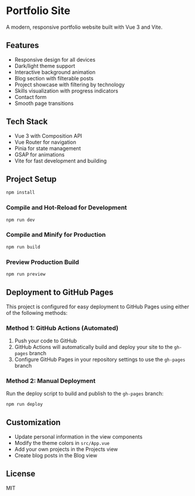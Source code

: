 # Portfolio Site

A modern, responsive portfolio website built with Vue 3 and Vite.

## Features

- Responsive design for all devices
- Dark/light theme support
- Interactive background animation
- Blog section with filterable posts
- Project showcase with filtering by technology
- Skills visualization with progress indicators
- Contact form
- Smooth page transitions

## Tech Stack

- Vue 3 with Composition API
- Vue Router for navigation
- Pinia for state management
- GSAP for animations
- Vite for fast development and building

## Project Setup

```sh
npm install
```

### Compile and Hot-Reload for Development

```sh
npm run dev
```

### Compile and Minify for Production

```sh
npm run build
```

### Preview Production Build

```sh
npm run preview
```

## Deployment to GitHub Pages

This project is configured for easy deployment to GitHub Pages using either of the following methods:

### Method 1: GitHub Actions (Automated)

1. Push your code to GitHub
2. GitHub Actions will automatically build and deploy your site to the `gh-pages` branch
3. Configure GitHub Pages in your repository settings to use the `gh-pages` branch

### Method 2: Manual Deployment

Run the deploy script to build and publish to the `gh-pages` branch:

```sh
npm run deploy
```

## Customization

- Update personal information in the view components
- Modify the theme colors in `src/App.vue`
- Add your own projects in the Projects view
- Create blog posts in the Blog view

## License

MIT
